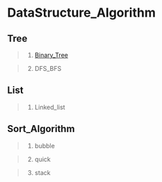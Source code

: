 # DataStructure_Algorithm

## Tree

> 1. [Binary_Tree](https://github.com/rlagywns0213/2021_Summer_Internship)

> 2. DFS_BFS

## List

> 1. Linked_list

## Sort_Algorithm

> 1. bubble

> 2. quick

> 3. stack
